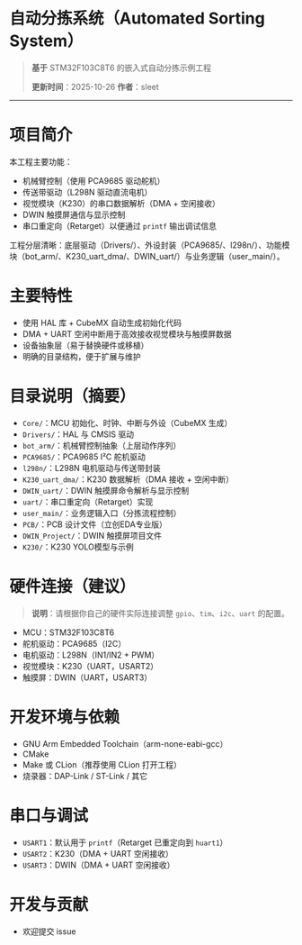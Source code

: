 # 自动分拣系统（Automated Sorting System）

> **基于** STM32F103C8T6 的嵌入式自动分拣示例工程
>
> **更新时间**：2025-10-26
> **作者**：sleet

---

# 项目简介

本工程主要功能：

* 机械臂控制（使用 PCA9685 驱动舵机）
* 传送带驱动（L298N 驱动直流电机）
* 视觉模块（K230）的串口数据解析（DMA + 空闲接收）
* DWIN 触摸屏通信与显示控制
* 串口重定向（Retarget）以便通过 `printf` 输出调试信息

工程分层清晰：底层驱动（Drivers/）、外设封装（PCA9685/、l298n/）、功能模块（bot_arm/、K230_uart_dma/、DWIN_uart/）与业务逻辑（user_main/）。

# 主要特性

* 使用 HAL 库 + CubeMX 自动生成初始化代码
* DMA + UART 空闲中断用于高效接收视觉模块与触摸屏数据
* 设备抽象层（易于替换硬件或移植）
* 明确的目录结构，便于扩展与维护

# 目录说明（摘要）

* `Core/`：MCU 初始化、时钟、中断与外设（CubeMX 生成）
* `Drivers/`：HAL 与 CMSIS 驱动
* `bot_arm/`：机械臂控制抽象（上层动作序列）
* `PCA9685/`：PCA9685 I²C 舵机驱动
* `l298n/`：L298N 电机驱动与传送带封装
* `K230_uart_dma/`：K230 数据解析（DMA 接收 + 空闲中断）
* `DWIN_uart/`：DWIN 触摸屏命令解析与显示控制
* `uart/`：串口重定向（Retarget）实现
* `user_main/`：业务逻辑入口（分拣流程控制）
* `PCB/`：PCB 设计文件（立创EDA专业版）
* `DWIN_Project/`：DWIN 触摸屏项目文件
* `K230/`：K230 YOLO模型与示例

# 硬件连接（建议）

> **说明**：请根据你自己的硬件实际连接调整 `gpio`、`tim`、`i2c`、`uart` 的配置。

* MCU：STM32F103C8T6
* 舵机驱动：PCA9685（I2C）
* 电机驱动：L298N（IN1/IN2 + PWM）
* 视觉模块：K230（UART，USART2）
* 触摸屏：DWIN（UART，USART3）

# 开发环境与依赖

* GNU Arm Embedded Toolchain（arm-none-eabi-gcc）
* CMake
* Make 或 CLion（推荐使用 CLion 打开工程）
* 烧录器：DAP-Link / ST-Link / 其它

# 串口与调试

* `USART1`：默认用于 `printf`（Retarget 已重定向到 `huart1`）
* `USART2`：K230（DMA + UART 空闲接收）
* `USART3`：DWIN（DMA + UART 空闲接收）

# 开发与贡献

* 欢迎提交 issue
